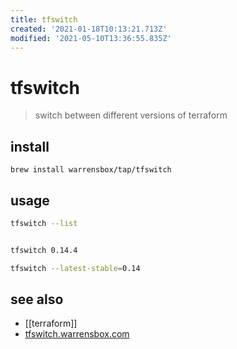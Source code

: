```yaml
---
title: tfswitch
created: '2021-01-18T10:13:21.713Z'
modified: '2021-05-10T13:36:55.835Z'
---
```


# tfswitch

> switch between different versions of terraform

## install
`brew install warrensbox/tap/tfswitch`

## usage
```sh
tfswitch --list


tfswitch 0.14.4

tfswitch --latest-stable=0.14
```

## see also
- [[terraform]]
- [tfswitch.warrensbox.com](https://tfswitch.warrensbox.com/)

